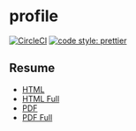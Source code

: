 # profile

[![CircleCI](https://circleci.com/gh/HiromiShikata/profile.svg?style=svg)](https://circleci.com/gh/HiromiShikata/profile)
[![code style: prettier](https://img.shields.io/badge/code_style-prettier-ff69b4.svg?style=flat-square)](https://github.com/prettier/prettier)

## Resume

- [HTML](https://415-233568510-gh.circle-artifacts.com/0/resume/HiromiShikata.html)
- [HTML Full](https://415-233568510-gh.circle-artifacts.com/0/resume/HiromiShikata.full.html)
- [PDF](https://415-233568510-gh.circle-artifacts.com/0/resume/HiromiShikata.pdf)
- [PDF Full](https://415-233568510-gh.circle-artifacts.com/0/resume/HiromiShikata.full.pdf)
